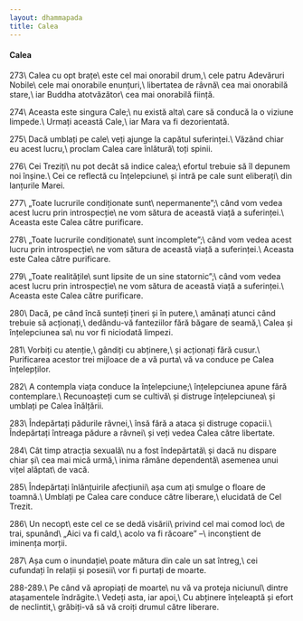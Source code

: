 ```yaml
---
layout: dhammapada
title: Calea
---
```

#### Calea

273\\
Calea cu opt brațe\\
este cel mai onorabil drum,\\
cele patru Adevăruri Nobile\\
cele mai onorabile enunțuri,\\
libertatea de râvnă\\
cea mai onorabilă stare,\\
iar Buddha atotvăzător\\
cea mai onorabilă ființă.

274\\
Aceasta este singura Cale;\\
nu există alta\\
care să conducă la o viziune limpede.\\
Urmați această Cale,\\
iar Mara va fi dezorientată.

275\\
Dacă umblați pe cale\\
veți ajunge la capătul suferinței.\\
Văzând chiar eu acest lucru,\\
proclam Calea care înlătură\\
toți spinii.

276\\
Cei Treziți\\
nu pot decât să indice calea;\\
efortul trebuie să îl depunem noi înșine.\\
Cei ce reflectă cu înțelepciune\\
și intră pe cale sunt eliberați\\
din lanțurile Marei.

277\\
„Toate lucrurile condiționate sunt\\
nepermanente”;\\
când vom vedea acest lucru prin introspecție\\
ne vom sătura de această viață a suferinței.\\
Aceasta este Calea către purificare.

278\\
„Toate lucrurile condiționate\\
sunt incomplete”;\\
când vom vedea acest lucru prin introspecție\\
ne vom sătura de această viață a suferinței.\\
Aceasta este Calea către purificare.

279\\
„Toate realitățile\\
sunt lipsite de un sine statornic”;\\
când vom vedea acest lucru prin introspecție\\
ne vom sătura de această viață a suferinței.\\
Aceasta este Calea către purificare.

280\\
Dacă, pe când încă sunteți țineri și în putere,\\
amânați atunci când trebuie să acționați,\\
dedându-vă fanteziilor fără băgare de seamă,\\
Calea și înțelepciunea sa\\
nu vor fi niciodată limpezi.

281\\
Vorbiți cu atenție,\\
gândiți cu abținere,\\
și acționați fără cusur.\\
Purificarea acestor trei mijloace de a vă purta\\
vă va conduce pe Calea înțelepților.

282\\
A contempla viața conduce la înțelepciune;\\
înțelepciunea apune fără contemplare.\\
Recunoașteți cum se cultivă\\
și distruge înțelepciunea\\
și umblați pe Calea înălțării.

283\\
Îndepărtați pădurile râvnei,\\
însă fără a ataca și distruge copacii.\\
Îndepărtați întreaga pădure a râvnei\\
și veți vedea Calea către libertate.

284\\
Cât timp atracția sexuală\\
nu a fost îndepărtată\\
și dacă nu dispare chiar și\\
cea mai mică urmă,\\
inima rămâne dependentă\\
asemenea unui vițel alăptat\\
de vacă.

285\\
Îndepărtați înlănțuirile afecțiunii\\
așa cum ați smulge o floare de toamnă.\\
Umblați pe Calea care conduce către liberare,\\
elucidată de Cel Trezit.

286\\
Un necopt\\
este cel ce se dedă visării\\
privind cel mai comod loc\\
de trai, spunând\\
„Aici va fi cald,\\
acolo va fi răcoare” –\\
inconștient de iminența morții.

287\\
Așa cum o inundație\\
poate mătura din cale un sat întreg,\\
cei cufundați în relații și posesii\\
vor fi purtați de moarte.

288-289.\\
Pe când vă apropiați de moarte\\
nu vă va proteja niciunul\\
dintre atașamentele îndrăgite.\\
Vedeți asta, iar apoi,\\
Cu abținere înțeleaptă și efort de neclintit,\\
grăbiți-vă să vă croiți drumul către liberare.
